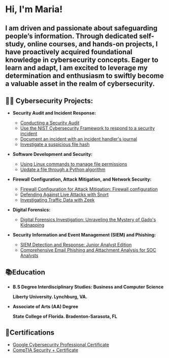 <h1>Hi, I'm Maria! 
<h2>I am driven and passionate about safeguarding people’s information. Through dedicated self-study, online courses, and hands-on projects, I have proactively acquired foundational knowledge in cybersecurity concepts. Eager to learn and adapt, I am excited to leverage my determination and enthusiasm to swiftly become a valuable asset in the realm of cybersecurity.</h2>

 
<h2>👨‍💻 Cybersecurity Projects:</h2>


- <b>Security Audit and Incident Response:</b>
  - [Conducting a Security Audit](https://github.com/mmedinabet/Conduct-a-security-audit/tree/main)
  - [Use the NIST Cybersecurity Framework to respond to a security incident](https://github.com/mmedinabet/Use-the-NIST-Cybersecurity-Framework-to-respond-to-a-security-incident/tree/main)
   - [Document an incident with an incident handler's journal](https://github.com/mmedinabet/Document-an-incident-with-an-incident-handler-s-journal/blob/main/README.md)
   - [Investigate a suspicious file hash](https://github.com/mmedinabet/Investigate-a-suspicious-file-hash)
  
- <b> Software Development and Security: </b>
  - [Using Linux commands to manage file permissions](https://github.com/mmedinabet/Using-Linux-commands-to-manage-file-permissions)
  - [Update a file through a Python algorithm](https://github.com/mmedinabet/Document-an-incident-with-an-incident-handler-s-journal/tree/main) 

- <b> Firewall Configuration, Attack Mitigation, and Network Security: </b>
  - [Firewall Configuration for Attack Mitigation: Firewall configuration](https://github.com/mmedinabet/SOC-practical-Firewall-/blob/main/README.md)
  - [Defending Against Live Attacks with Snort](https://github.com/mmedinabet/Snort-live-attacks-/tree/main)
  - [Investigating Traffic Data with Zeek](https://github.com/mmedinabet/Zeek-exercises/tree/main)
    
- <b> Digital Forensics: </b>
  - [Digital Forensics Investigation: Unraveling the Mystery of Gado's Kidnapping](https://github.com/mmedinabet/SOC-practical-Digital-forensics-/blob/main/README.md)
    
- <b> Security Information and Event Management (SIEM) and Phishing: </b>
  - [SIEM Detection and Response: Junior Analyst Edition](https://github.com/mmedinabet/SOC-analyst-tier-1/blob/main/README.md)
  - [Comprehensive Email Phishing and Attachment Analysis for SOC Analysts](https://github.com/mmedinabet/Phishing-Labs-/blob/main/README.md)


<h2>📚Education </h2>

  - <b> B.S Degree Interdisciplinary Studies: Business and Computer Science
    
      Liberty University. Lynchburg, VA. </b>
  
  - <b> Associate of Arts (AA) Degree
    
      State College of Florida. Bradenton-Sarasota, FL </b>

<h2>📄Certifications</h2>

- [Google Cybersecurity Professional Certificate](https://www.coursera.org/account/accomplishments/professional-cert/ZGNSNQ6YYES7)
- [CompTIA Security + Certificate](https://www.credly.com/badges/8c5829b8-2ee6-49a6-9cad-07f83f91ed06/linked_in?t=s95og5)




<!--
**mmedinabet/mmedinabet** is a ✨ _special_ ✨ repository because its `README.md` (this file) appears on your GitHub profile.


